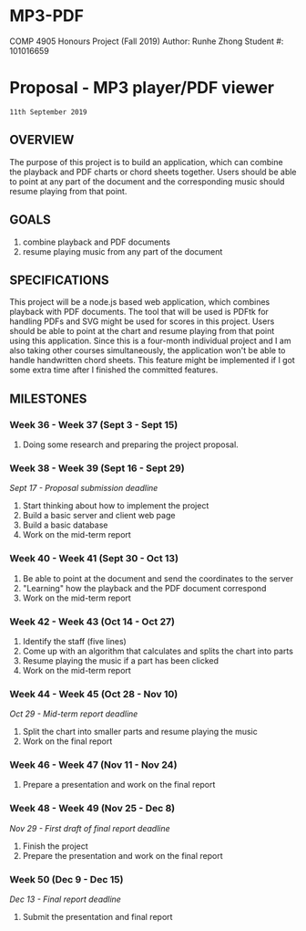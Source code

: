 # MP3-PDF
COMP 4905 Honours Project (Fall 2019)
Author:     Runhe Zhong
Student #:  101016659

# Proposal - MP3 player/PDF viewer
    11th September 2019

## OVERVIEW
The purpose of this project is to build an application,  which can combine the playback and PDF charts or chord sheets together. Users should be able to point at any part of the document and the corresponding music should resume playing from that point.

## GOALS
1. combine playback and PDF documents
2. resume playing music from any part of the document

## SPECIFICATIONS
This project will be a node.js based web application, which combines playback with PDF documents. The tool that will be used is PDFtk for handling PDFs and SVG might be used for scores in this project. Users should be able to point at the chart and resume playing from that point using this application. Since this is a four-month individual project and I am also taking other courses simultaneously, the application won't be able to handle handwritten chord sheets. This feature might be implemented if I got some extra time after I finished the committed features.

## MILESTONES
### Week 36 - Week 37 (Sept 3 - Sept 15)
1. Doing some research and preparing the project proposal.
### Week 38 - Week 39 (Sept 16 - Sept 29)
_Sept 17 - Proposal submission deadline_
1. Start thinking about how to implement the project
2. Build a basic server and client web page
3. Build a basic database
4. Work on the mid-term report
### Week 40 - Week 41 (Sept 30 - Oct 13)
1. Be able to point at the document and send the coordinates to the server
2. "Learning" how the playback and the PDF document correspond
3. Work on the mid-term report
### Week 42 - Week 43 (Oct 14 - Oct 27)
1. Identify the staff (five lines)
2. Come up with an algorithm that calculates and splits the chart into parts
3. Resume playing the music if a part has been clicked
4. Work on the mid-term report
### Week 44 - Week 45 (Oct 28 - Nov 10)
_Oct 29 - Mid-term report deadline_
1. Split the chart into smaller parts and resume playing the music
2. Work on the final report
### Week 46 - Week 47 (Nov 11 - Nov 24)
1. Prepare a presentation and work on the final report
### Week 48 - Week 49 (Nov 25 - Dec 8)
_Nov 29 - First draft of final report deadline_
1. Finish the project
2. Prepare the presentation and work on the final report
### Week 50 (Dec 9 - Dec 15)
_Dec 13 - Final report deadline_
1. Submit the presentation and final report